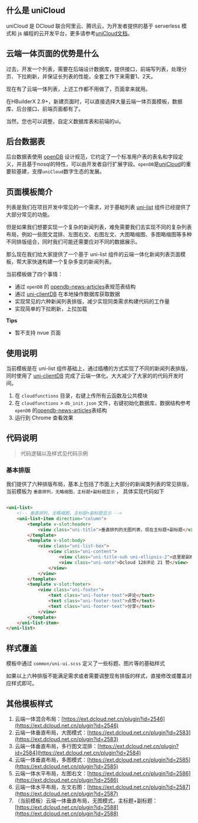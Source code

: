 ## 什么是 uniCloud 
uniCloud 是 DCloud 联合阿里云、腾讯云，为开发者提供的基于 serverless 模式和 js 编程的云开发平台，更多请参考[uniCloud文档](https://uniapp.dcloud.io/uniCloud)。

## 云端一体页面的优势是什么
过去，开发一个列表，需要在后端设计数据库，提供接口，前端写列表，处理分页、下拉刷新，并保证长列表的性能，全套工作下来需要1、2天。

现在有了云端一体列表，上述工作都不用做了，页面拿来就用。

在HBuilderX 2.9+，新建页面时，可以直接选择大量云端一体页面模板，数据库、后台接口、前端页面都有了。

当然，您也可以调整，自定义数据库表和前端的ui。

## 后台数据表
后台数据表使用 [openDB](https://gitee.com/dcloud/opendb/tree/master) 设计规范，它约定了一个标准用户表的表名和字段定义，并且基于nosql的特性，可以由开发者自行扩展字段。`openDB`是[uniCloud](https://uniapp.dcloud.io/uniCloud/README)的重要软基建，支撑`uniCloud`数字生态的发展。


## 页面模板简介

列表是我们在项目开发中常见的一个需求，对于基础列表 [uni-list](https://ext.dcloud.net.cn/plugin?id=24) 组件已经提供了大部分常见的功能。

但是如果我们想要实现一个复杂的新闻列表，难免需要我们去实现不同的复杂列表布局，例如一些图文混排、左图右文、右图左文、大图略缩图、多图略缩图等多种不同排版组合，同时我们可能还需要应对不同的数据展示。

那么现在我们给大家提供了一个基于 uni-list 组件的云端一体化新闻列表页面模板，帮大家快速构建一个复杂多变的新闻列表。

当前模板做了四个事情：

- 通过 `openDB` 的 [opendb-news-articles](https://gitee.com/dcloud/opendb/tree/master/collection/opendb-news-articles)表规范表结构
- 通过 [uni-clientDB](https://ext.dcloud.net.cn/plugin?id=2314) 在本地操作数据库获取数据
- 实现常见的六种新闻列表排版，减少实现同类需求构建代码的工作量
- 实现简单的下拉刷新，上拉加载

**Tips**
- 暂不支持 nvue 页面

## 使用说明

当前模板是在 uni-list 组件基础上，通过插槽的方式实现了不同的新闻列表排版，同时使用了 [uni-clientDB](https://ext.dcloud.net.cn/plugin?id=2314) 完成了云端一体化。大大减少了大家的的代码开发时间。

1. 在 `cloudfunctions` 目录，右键上传所有云函数及公共模块
2. 在 `cloudfunctions` > `db_init.json` 文件，右键初始化数据库，数据结构参考 `openDB` 的[opendb-news-articles](https://gitee.com/dcloud/opendb/tree/master/collection/opendb-news-articles)表结构
3. 运行到 Chrome 查看效果

## 代码说明
> 代码逻辑以及样式见代码示例

### 基本排版

我们提供了六种排版布局，基本上包括了市面上大部分的新闻类列表的常见排版，当前模板为 `垂直排列，无略缩图，主标题+副标题显示` ， 具体实现代码如下

```html

<uni-list>
	<!-- 垂直排列，无略缩图，主标题+副标题显示 -->
	<uni-list-item direction="column">
		<template v-slot:header>
			<view class="uni-title">垂直排列的无图列表，现在主标题+副标题</view>
		</template>
		<template v-slot:body>
			<view class="uni-list-box">
				<view class="uni-content">
					<view class="uni-title-sub uni-ellipsis-2">这里是副标题 ，一般显示详情概览</view>
					<view class="uni-note">Dcloud 128评论 21 赞</view>
				</view>
			</view>
		</template>
		<template v-slot:footer>
			<view class="uni-footer">
				<text class="uni-footer-text">评论</text>
				<text class="uni-footer-text">点赞</text>
				<text class="uni-footer-text">分享</text>
			</view>
		</template>
	</uni-list-item>
</uni-list>

```


## 样式覆盖

模板中通过 `common/uni-ui.scss` 定义了一些标题、图片等的基础样式

如果以上六种排版不能满足需求或者需要调整现有排版的样式，直接修改或覆盖对应样式即可。

## 其他模板样式

1. 云端一体混合布局：[https://ext.dcloud.net.cn/plugin?id=2546](https://ext.dcloud.net.cn/plugin?id=2546)
2. 云端一体垂直布局，大图模式：[https://ext.dcloud.net.cn/plugin?id=2583](https://ext.dcloud.net.cn/plugin?id=2583)
3. 云端一体垂直布局，多行图文混排：[https://ext.dcloud.net.cn/plugin?id=2584](https://ext.dcloud.net.cn/plugin?id=2584)
4. 云端一体垂直布局，多图模式：[https://ext.dcloud.net.cn/plugin?id=2585](https://ext.dcloud.net.cn/plugin?id=2585)
5. 云端一体水平布局，左图右文：[https://ext.dcloud.net.cn/plugin?id=2586](https://ext.dcloud.net.cn/plugin?id=2586)
6. 云端一体水平布局，左文右图：[https://ext.dcloud.net.cn/plugin?id=2587](https://ext.dcloud.net.cn/plugin?id=2587)
7. （当前模板）云端一体垂直布局，无图模式，主标题+副标题：[https://ext.dcloud.net.cn/plugin?id=2588](https://ext.dcloud.net.cn/plugin?id=2588)